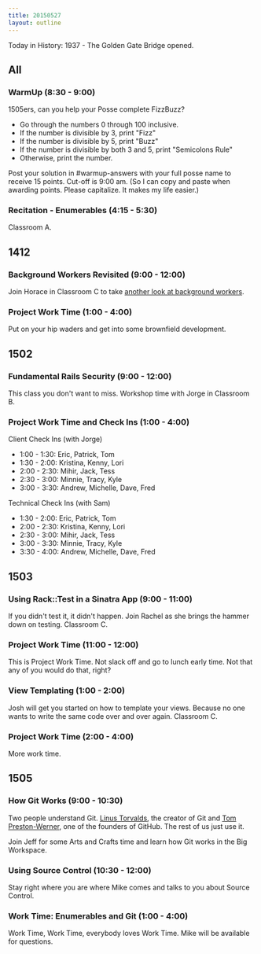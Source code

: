 ```yaml
---
title: 20150527
layout: outline
---
```


Today in History: 1937 - The Golden Gate Bridge opened.

## All

### WarmUp (8:30 - 9:00)

1505ers, can you help your Posse complete FizzBuzz?

* Go through the numbers 0 through 100 inclusive.
* If the number is divisible by 3, print "Fizz"
* If the number is divisible by 5, print "Buzz"
* If the number is divisible by both 3 and 5, print "Semicolons Rule"
* Otherwise, print the number.

Post your solution in #warmup-answers with your full posse name to receive 15 points. Cut-off is 9:00 am.
(So I can copy and paste when awarding points. Please capitalize. It makes my life easier.)

### Recitation - Enumerables (4:15 - 5:30)

Classroom A.


## 1412

### Background Workers Revisited (9:00 - 12:00)

Join Horace in Classroom C to take [another look at background workers](https://github.com/turingschool/lesson_plans/blob/master/ruby_04-apis_and_scalability/background_workers_revisited.markdown).

### Project Work Time (1:00 - 4:00)

Put on your hip waders and get into some brownfield development.


## 1502

### Fundamental Rails Security (9:00 - 12:00)

This class you don't want to miss. Workshop time with Jorge in Classroom B.

### Project Work Time and Check Ins (1:00 - 4:00)

Client Check Ins (with Jorge)

* 1:00 - 1:30: Eric, Patrick, Tom
* 1:30 - 2:00: Kristina, Kenny, Lori
* 2:00 - 2:30: Mihir, Jack, Tess
* 2:30 - 3:00: Minnie, Tracy, Kyle
* 3:00 - 3:30: Andrew, Michelle, Dave, Fred

Technical Check Ins (with Sam)

* 1:30 - 2:00: Eric, Patrick, Tom
* 2:00 - 2:30: Kristina, Kenny, Lori
* 2:30 - 3:00: Mihir, Jack, Tess
* 3:00 - 3:30: Minnie, Tracy, Kyle
* 3:30 - 4:00: Andrew, Michelle, Dave, Fred


## 1503

### Using Rack::Test in a Sinatra App (9:00 - 11:00)

If you didn't test it, it didn't happen. Join Rachel as she brings the hammer down on testing. Classroom C.

### Project Work Time (11:00 - 12:00)

This is Project Work Time. Not slack off and go to lunch early time. Not that any of you would do that, right?

### View Templating (1:00 - 2:00)

Josh will get you started on how to template your views. Because no one wants to write the same code over and over again. Classroom C.

### Project Work Time (2:00 - 4:00)

More work time.


## 1505

### How Git Works (9:00 - 10:30)

Two people understand Git. [Linus Torvalds](http://en.wikipedia.org/wiki/Linus_Torvalds), the creator of Git and [Tom Preston-Werner](http://en.wikipedia.org/wiki/Tom_Preston-Werner),
one of the founders of GitHub. The rest of us just use it.

Join Jeff for some Arts and Crafts time and learn how Git works in the Big Workspace.

### Using Source Control (10:30 - 12:00)

Stay right where you are where Mike comes and talks to you about Source Control.

### Work Time: Enumerables and Git (1:00 - 4:00)

Work Time, Work Time, everybody loves Work Time. Mike will be available for questions.
